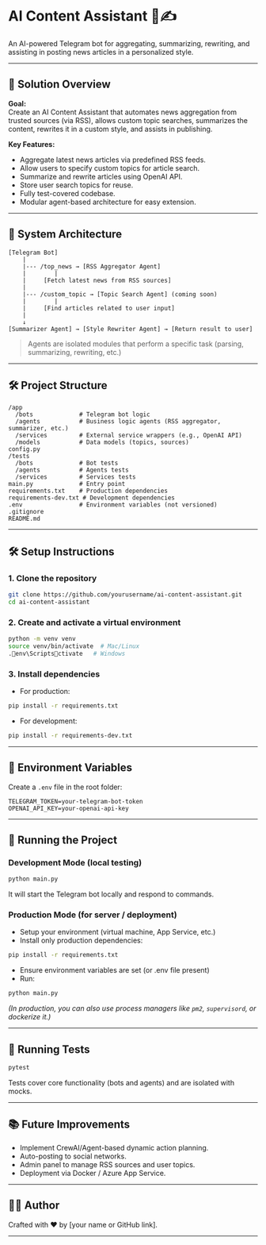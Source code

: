 
# AI Content Assistant 🤖✍️

An AI-powered Telegram bot for aggregating, summarizing, rewriting, and assisting in posting news articles in a personalized style.

---

## 🚀 Solution Overview

**Goal:**  
Create an AI Content Assistant that automates news aggregation from trusted sources (via RSS), allows custom topic searches, summarizes the content, rewrites it in a custom style, and assists in publishing.

**Key Features:**
- Aggregate latest news articles via predefined RSS feeds.
- Allow users to specify custom topics for article search.
- Summarize and rewrite articles using OpenAI API.
- Store user search topics for reuse.
- Fully test-covered codebase.
- Modular agent-based architecture for easy extension.

---

## 🧠 System Architecture

```plaintext
[Telegram Bot]
    |
    |--- /top_news → [RSS Aggregator Agent]
    |        |
    |     [Fetch latest news from RSS sources]
    |
    |--- /custom_topic → [Topic Search Agent] (coming soon)
    |        |
    |     [Find articles related to user input]
    |
    ↓
[Summarizer Agent] → [Style Rewriter Agent] → [Return result to user]
```

> Agents are isolated modules that perform a specific task (parsing, summarizing, rewriting, etc.)

---

## 🛠️ Project Structure

```
/app
  /bots             # Telegram bot logic
  /agents           # Business logic agents (RSS aggregator, summarizer, etc.)
  /services         # External service wrappers (e.g., OpenAI API)
  /models           # Data models (topics, sources)
config.py
/tests
  /bots             # Bot tests
  /agents           # Agents tests
  /services         # Services tests
main.py             # Entry point
requirements.txt    # Production dependencies
requirements-dev.txt # Development dependencies
.env                # Environment variables (not versioned)
.gitignore
README.md
```

---

## 🛠️ Setup Instructions

### 1. Clone the repository

```bash
git clone https://github.com/yourusername/ai-content-assistant.git
cd ai-content-assistant
```

### 2. Create and activate a virtual environment

```bash
python -m venv venv
source venv/bin/activate  # Mac/Linux
.env\Scriptsctivate   # Windows
```

### 3. Install dependencies

- For production:

```bash
pip install -r requirements.txt
```

- For development:

```bash
pip install -r requirements-dev.txt
```

---

## 🔑 Environment Variables

Create a `.env` file in the root folder:

```dotenv
TELEGRAM_TOKEN=your-telegram-bot-token
OPENAI_API_KEY=your-openai-api-key
```

---

## 🚀 Running the Project

### Development Mode (local testing)

```bash
python main.py
```

It will start the Telegram bot locally and respond to commands.

### Production Mode (for server / deployment)

- Setup your environment (virtual machine, App Service, etc.)
- Install only production dependencies:

```bash
pip install -r requirements.txt
```
- Ensure environment variables are set (or .env file present)
- Run:

```bash
python main.py
```

*(In production, you can also use process managers like `pm2`, `supervisord`, or dockerize it.)*

---

## 🧪 Running Tests

```bash
pytest
```

Tests cover core functionality (bots and agents) and are isolated with mocks.

---

## 📚 Future Improvements

- Implement CrewAI/Agent-based dynamic action planning.
- Auto-posting to social networks.
- Admin panel to manage RSS sources and user topics.
- Deployment via Docker / Azure App Service.

---

## 👨‍💻 Author

Crafted with ❤️ by [your name or GitHub link].

---
